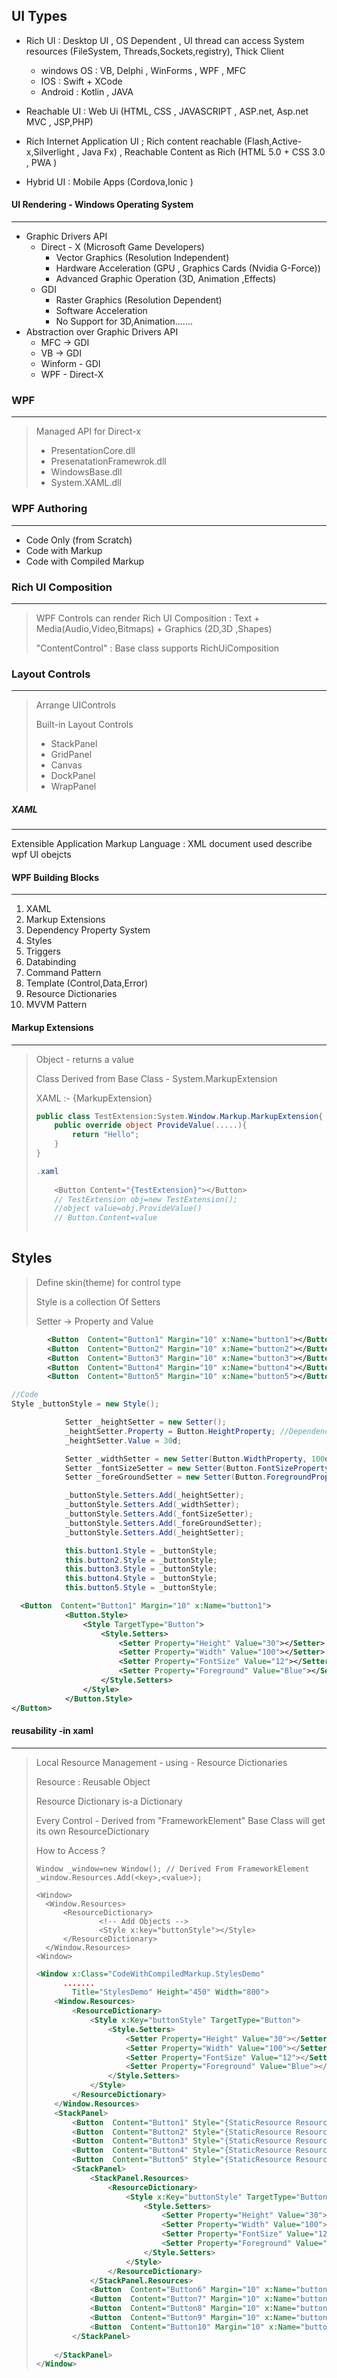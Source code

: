 ## UI Types

- Rich UI : Desktop UI , OS Dependent , UI thread can access System resources (FileSystem, Threads,Sockets,registry), Thick Client

  - windows OS : VB, Delphi , WinForms , WPF , MFC
  - IOS : Swift  + XCode
  - Android : Kotlin , JAVA

- Reachable UI : Web Ui (HTML, CSS , JAVASCRIPT , ASP.net, Asp.net MVC , JSP,PHP) 

- Rich Internet Application UI  ; Rich content reachable (Flash,Active-x,Silverlight , Java Fx) , Reachable Content as Rich  (HTML 5.0 + CSS 3.0 , PWA )

- Hybrid UI : Mobile Apps  (Cordova,Ionic )

  

#### UI Rendering - Windows Operating System

---

- Graphic Drivers API
  - Direct - X (Microsoft Game Developers)
    - Vector Graphics (Resolution Independent)
    - Hardware Acceleration (GPU , Graphics Cards (Nvidia G-Force))
    - Advanced Graphic Operation (3D, Animation ,Effects) 
  - GDI 
    - Raster Graphics (Resolution Dependent)
    - Software Acceleration
    - No Support for 3D,Animation.......
- Abstraction over Graphic Drivers API
  - MFC -> GDI
  - VB -> GDI
  - Winform - GDI
  - WPF - Direct-X

### WPF

---

> Managed API for Direct-x
>
> - PresentationCore.dll
> - PresenatationFramewrok.dll
> - WindowsBase.dll
> - System.XAML.dll



### WPF Authoring

---

- Code Only (from Scratch)
- Code with Markup
- Code with Compiled Markup

### Rich UI Composition

----

> WPF Controls can render Rich UI Composition : Text + Media(Audio,Video,Bitmaps) + Graphics (2D,3D ,Shapes)
>
> "ContentControl"  : Base class supports RichUiComposition



### Layout Controls

---

> Arrange UIControls
>
> Built-in Layout Controls
>
> - StackPanel
> - GridPanel
> - Canvas
> - DockPanel
> - WrapPanel



##### XAML

---

Extensible Application Markup Language : XML document used describe wpf UI obejcts



#### WPF Building Blocks

---

1. XAML
2. Markup Extensions
3. Dependency Property System
4. Styles
5. Triggers
6. Databinding
7. Command Pattern
8. Template (Control,Data,Error)
9. Resource Dictionaries
10. MVVM Pattern



#### Markup  Extensions

---

>  Object - returns a value 
>
> Class Derived from Base Class - System.MarkupExtension
>
> XAML :-  {MarkupExtension}
>
> 
>
> ```C#
> public class TestExtension:System.Window.Markup.MarkupExtension{
>     public override object ProvideValue(.....){
>         return "Hello";
>     }
> }
> 
> .xaml
>     
>     <Button Content="{TestExtension}"></Button>
>     // TestExtension obj=new TestExtension();
>     //object value=obj.ProvideValue()
>     // Button.Content=value
>     
> ```
>
> 



## Styles

> Define skin(theme) for control type
>
> Style is a collection Of Setters
>
> Setter -> Property and Value

```xml
		<Button  Content="Button1" Margin="10" x:Name="button1"></Button>
        <Button  Content="Button2" Margin="10" x:Name="button2"></Button>
        <Button  Content="Button3" Margin="10" x:Name="button3"></Button>
        <Button  Content="Button4" Margin="10" x:Name="button4"></Button>
        <Button  Content="Button5" Margin="10" x:Name="button5"></Button>
```



```C#
//Code
Style _buttonStyle = new Style();

            Setter _heightSetter = new Setter();
            _heightSetter.Property = Button.HeightProperty; //Dependency Property
            _heightSetter.Value = 30d;

            Setter _widthSetter = new Setter(Button.WidthProperty, 100d);
            Setter _fontSizeSetter = new Setter(Button.FontSizeProperty, 12d);
            Setter _foreGroundSetter = new Setter(Button.ForegroundProperty, Brushes.Blue);

            _buttonStyle.Setters.Add(_heightSetter);
            _buttonStyle.Setters.Add(_widthSetter);
            _buttonStyle.Setters.Add(_fontSizeSetter);
            _buttonStyle.Setters.Add(_foreGroundSetter);
            _buttonStyle.Setters.Add(_heightSetter);

            this.button1.Style = _buttonStyle;
            this.button2.Style = _buttonStyle;
            this.button3.Style = _buttonStyle;
            this.button4.Style = _buttonStyle;
            this.button5.Style = _buttonStyle;
```



```XML
  <Button  Content="Button1" Margin="10" x:Name="button1">
            <Button.Style>
                <Style TargetType="Button">
                    <Style.Setters>
                        <Setter Property="Height" Value="30"></Setter>
                        <Setter Property="Width" Value="100"></Setter>
                        <Setter Property="FontSize" Value="12"></Setter>
                        <Setter Property="Foreground" Value="Blue"></Setter>
                    </Style.Setters>
                </Style>
            </Button.Style>
</Button>
```



#### reusability -in xaml

----

> Local Resource Management - using - Resource Dictionaries
>
> Resource : Reusable Object
>
> Resource Dictionary is-a Dictionary
>
> Every  Control - Derived from "FrameworkElement" Base Class will get its own ResourceDictionary
>
> How to Access ?
>
> ```
> Window _window=new Window(); // Derived From FrameworkElement
> _window.Resources.Add(<key>,<value>);
> 
> <Window>
>   <Window.Resources>
>   	<ResourceDictionary>
>   			<!-- Add Objects -->
>   			<Style x:key="buttonStyle"></Style>
>   	</ResourceDictionary>	
>   </Window.Resources>
> <Window>
> ```
>
> ```xml
> <Window x:Class="CodeWithCompiledMarkup.StylesDemo"
>       .......
>         Title="StylesDemo" Height="450" Width="800">
>     <Window.Resources>
>         <ResourceDictionary>
>             <Style x:Key="buttonStyle" TargetType="Button">
>                 <Style.Setters>
>                     <Setter Property="Height" Value="30"></Setter>
>                     <Setter Property="Width" Value="100"></Setter>
>                     <Setter Property="FontSize" Value="12"></Setter>
>                     <Setter Property="Foreground" Value="Blue"></Setter>
>                 </Style.Setters>
>             </Style>
>         </ResourceDictionary>
>     </Window.Resources>
>     <StackPanel>
>         <Button  Content="Button1" Style="{StaticResource ResourceKey=buttonStyle}" Margin="10" x:Name="button1"></Button>
>         <Button  Content="Button2" Style="{StaticResource ResourceKey=buttonStyle}" Margin="10" x:Name="button2"></Button>
>         <Button  Content="Button3" Style="{StaticResource ResourceKey=buttonStyle}" Margin="10" x:Name="button3"></Button>
>         <Button  Content="Button4" Style="{StaticResource ResourceKey=buttonStyle}" Margin="10" x:Name="button4"></Button>
>         <Button  Content="Button5" Style="{StaticResource ResourceKey=buttonStyle}" Margin="10" x:Name="button5"></Button>
>         <StackPanel>
>             <StackPanel.Resources>
>                 <ResourceDictionary>
>                     <Style x:Key="buttonStyle" TargetType="Button">
>                         <Style.Setters>
>                             <Setter Property="Height" Value="30"></Setter>
>                             <Setter Property="Width" Value="100"></Setter>
>                             <Setter Property="FontSize" Value="12"></Setter>
>                             <Setter Property="Foreground" Value="Red"></Setter>
>                         </Style.Setters>
>                     </Style>
>                 </ResourceDictionary>
>             </StackPanel.Resources>
>             <Button  Content="Button6" Margin="10" x:Name="button6" Style="{StaticResource ResourceKey=buttonStyle}"></Button>
>             <Button  Content="Button7" Margin="10" x:Name="button7" Style="{StaticResource ResourceKey=buttonStyle}"></Button>
>             <Button  Content="Button8" Margin="10" x:Name="button8" Style="{StaticResource ResourceKey=buttonStyle}"></Button>
>             <Button  Content="Button9" Margin="10" x:Name="button9" Style="{StaticResource ResourceKey=buttonStyle}"></Button>
>             <Button  Content="Button10" Margin="10" x:Name="button10" Style="{StaticResource ResourceKey=buttonStyle}"></Button>
>         </StackPanel>
>               
>     </StackPanel>
> </Window>
> ```
>
> 



